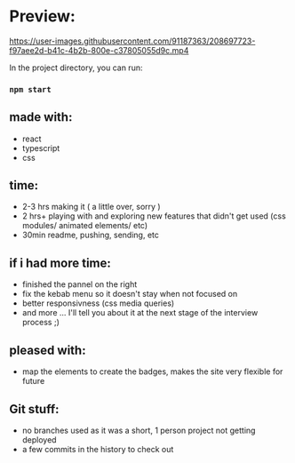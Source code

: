 # Preview:

https://user-images.githubusercontent.com/91187363/208697723-f97aee2d-b41c-4b2b-800e-c37805055d9c.mp4




In the project directory, you can run:

### `npm start`

## made with:

- react
- typescript
- css

## time:

- 2-3 hrs making it ( a little over, sorry )
- 2 hrs+ playing with and exploring new features that didn't get used (css modules/ animated elements/ etc)
- 30min readme, pushing, sending, etc

## if i had more time:

- finished the pannel on the right
- fix the kebab menu so it doesn't stay when not focused on
- better responsivness (css media queries)
- and more ... I'll tell you about it at the next stage of the interview process ;)

## pleased with:

- map the elements to create the badges, makes the site very flexible for future

## Git stuff:

- no branches used as it was a short, 1 person project not getting deployed
- a few commits in the history to check out


